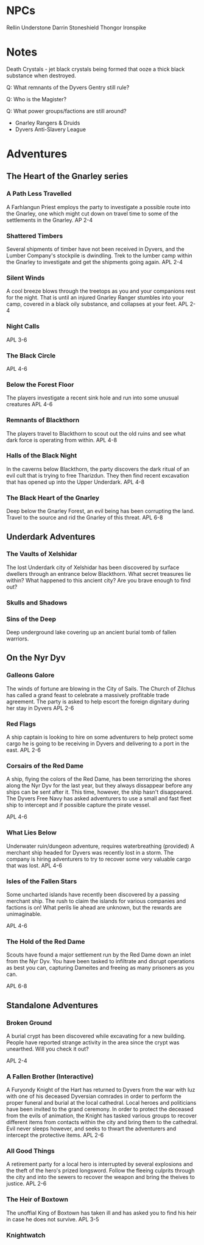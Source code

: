 # NPCs
Rellin Understone
Darrin Stoneshield
Thongor Ironspike

# Notes
Death Crystals - jet black crystals being formed that ooze a thick black substance when destroyed.

Q: What remnants of the Dyvers Gentry still rule?

Q: Who is the Magister?

Q: What power groups/factions are still around?
* Gnarley Rangers & Druids
* Dyvers Anti-Slavery League


# Adventures

## The Heart of the Gnarley series

### A Path Less Travelled
A Farhlangun Priest employs the party to investigate a possible route into the Gnarley, one which might cut down on travel time to some of the settlements in the Gnarley.
AP 2-4

### Shattered Timbers
Several shipments of timber have not been received in Dyvers, and the Lumber Company's stockpile is dwindling. Trek to the lumber camp within the Gnarley to investigate and get the shipments going again.
APL 2-4 

### Silent Winds
A cool breeze blows through the treetops as you and your companions rest for the night. That is until an injured Gnarley Ranger stumbles into your camp, covered in a black oily substance, and collapses at your feet.
APL 2-4

### Night Calls

APL 3-6

### The Black Circle

APL 4-6

### Below the Forest Floor
The players investigate a recent sink hole and run into some unusual creatures
APL 4-6

### Remnants of Blackthorn
The players travel to Blackthorn to scout out the old ruins and see what dark force is operating from within.
APL 4-8

### Halls of the Black Night
In the caverns below Blackthorn, the party discovers the dark ritual of an evil cult that is trying to free Tharizdun. They then find recent excavation that has opened up into the Upper Underdark.
APL 4-8

### The Black Heart of the Gnarley 
Deep below the Gnarley Forest, an evil being has been corrupting the land. Travel to the source and rid the Gnarley of this threat.
APL 6-8

## Underdark Adventures

### The Vaults of Xelshidar
The lost Underdark city of Xelshidar has been discovered by surface dwellers through an entrance below Blackthorn. What secret treasures lie within? What happened to this ancient city? Are you brave enough to find out?
### Skulls and Shadows

### Sins of the Deep
Deep underground lake covering up an ancient burial tomb of fallen warriors.


## On the Nyr Dyv

### Galleons Galore
The winds of fortune are blowing in the City of Sails. The Church of Zilchus has called a grand feast to celebrate a massively profitable trade agreement. The party is asked to help escort the foreign dignitary during her stay in Dyvers
APL 2-6

### Red Flags
A ship captain is looking to hire on some adventurers to help protect some cargo he is going to be receiving in Dyvers and delivering to a port in the east.
APL 2-6

### Corsairs of the Red Dame
A ship, flying the colors of the Red Dame, has been terrorizing the shores along the Nyr Dyv for the last year, but they always dissappear before any ships can be sent after it.
This time, however, the ship hasn't disappeared. The Dyvers Free Navy has asked adventurers to use a small and fast fleet ship to intercept and if possible capture the pirate vessel.

APL 4-6

### What Lies Below
Underwater ruin/dungeon adventure, requires waterbreathing (provided)
A merchant ship headed for Dyvers was recently lost in a storm. The company is hiring adventurers to try to recover some very valuable cargo that was lost.
APL 4-6

### Isles of the Fallen Stars
Some uncharted islands have recently been discovered by a passing merchant ship. The rush to claim the islands for various companies and factions is on! What perils lie ahead are unknown, but the rewards are unimaginable.

APL 4-6



### The Hold of the Red Dame
Scouts have found a major settlement run by the Red Dame down an inlet from the Nyr Dyv. You have been tasked to infiltrate and disrupt operations as best you can, capturing Dameites and freeing as many prisoners as you can.

APL 6-8

### 

## Standalone Adventures

### Broken Ground
A burial crypt has been discovered while excavating for a new building. People have reported strange activity in the area since the crypt was unearthed. Will you check it out?

APL 2-4

### A Fallen Brother (Interactive)
A Furyondy Knight of the Hart has returned to Dyvers from the war with Iuz with one of his deceased Dyversian comrades in order to perform the proper funeral and burial at the local cathedral. Local heroes and politicians have been invited to the grand ceremony. In order to protect the deceased from the evils of animation, the Knight has tasked various groups to recover different items from contacts within the city and bring them to the cathedral. Evil never sleeps however, and seeks to thwart the adventurers and intercept the protective items.
APL 2-6

### All Good Things
A retirement party for a local hero is interrupted by several explosions and the theft of the hero's prized longsword. Follow the fleeing culprits through the city and into the sewers to recover the weapon and bring the theives to justice.
APL 2-6

### The Heir of Boxtown
The unoffial King of Boxtown has taken ill and has asked you to find his heir in case he does not survive.
APL 3-5

### Knightwatch

### 
